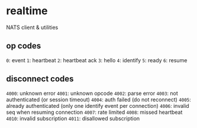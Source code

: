 # realtime
NATS client & utilities

## op codes
`0`: event
`1`: heartbeat
`2`: heartbeat ack
`3`: hello
`4`: identify
`5`: ready
`6`: resume

## disconnect codes
`4000`: unknown error
`4001`: unknown opcode
`4002`: parse error
`4003`: not authenticated (or session timeout)
`4004`: auth failed (do not reconnect)
`4005`: already authenticated (only one identify event per connection)
`4006`: invalid seq when resuming connection
`4007`: rate limited
`4008`: missed heartbeat
`4010`: invalid subscription
`4011`: disallowed subscription
